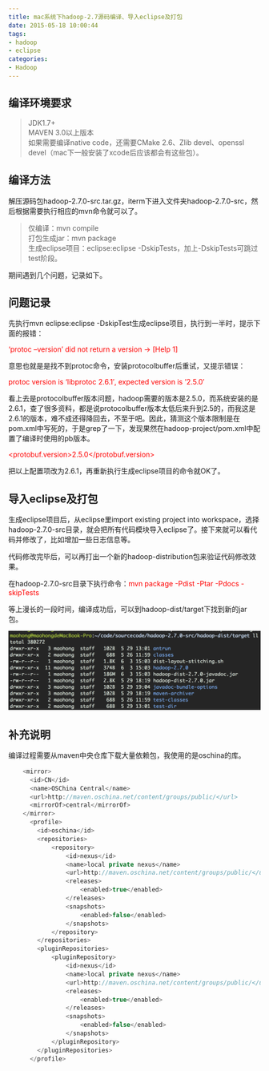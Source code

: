 ```yaml
---
title: mac系统下hadoop-2.7源码编译、导入eclipse及打包
date: 2015-05-18 10:00:44
tags:
- hadoop
- eclipse
categories:
- Hadoop
---
```


编译环境要求
--

> JDK1.7+  
> MAVEN 3.0以上版本  
> 如果需要编译native code，还需要CMake 2.6、Zlib devel、openssl devel（mac下一般安装了xcode后应该都会有这些包）。

编译方法
--

解压源码包hadoop-2.7.0-src.tar.gz，iterm下进入文件夹hadoop-2.7.0-src，然后根据需要执行相应的mvn命令就可以了。

> 仅编译：mvn compile  
> 打包生成jar：mvn package  
> 生成eclipse项目：eclipse:eclipse -DskipTests，加上-DskipTests可跳过test阶段。

期间遇到几个问题，记录如下。

问题记录
--

先执行mvn eclipse:eclipse -DskipTest生成eclipse项目，执行到一半时，提示下面的报错：

<font color='red'>‘protoc –version’ did not return a version -> [Help 1]</font>

意思也就是是找不到protoc命令，安装protocolbuffer后重试，又提示错误：

<font color='red'>protoc version is ‘libprotoc 2.6.1′, expected version is ’2.5.0′</font>

看上去是protocolbuffer版本问题，hadoop需要的版本是2.5.0，而系统安装的是2.6.1，查了很多资料，都是说protocolbuffer版本太低后来升到2.5的，而我这是2.6.1的版本，难不成还得降回去，不至于吧。因此，猜测这个版本限制是在pom.xml中写死的，于是grep了一下，发现果然在hadoop-project/pom.xml中配置了编译时使用的pb版本。

<font color='red'>\<protobuf.version>2.5.0\</protobuf.version></font>

把以上配置项改为2.6.1，再重新执行生成eclipse项目的命令就OK了。

导入eclipse及打包
--

生成eclipse项目后，从eclipse里import existing project into workspace，选择hadoop-2.7.0-src目录，就会把所有代码模块导入eclipse了。接下来就可以看代码并修改了，比如增加一些日志信息等。

代码修改完毕后，可以再打出一个新的hadoop-distribution包来验证代码修改效果。

在hadoop-2.7.0-src目录下执行命令：<font color='red'>mvn package -Pdist -Ptar -Pdocs -skipTests </font>

等上漫长的一段时间，编译成功后，可以到hadoop-dist/target下找到新的jar包。

![](https://raw.githubusercontent.com/maohong/picture/master/20150518-hadoop%E7%BC%96%E8%AF%91%E6%89%93%E5%8C%85/1.png)

补充说明
--

编译过程需要从maven中央仓库下载大量依赖包，我使用的是oschina的库。

```java
    <mirror>
      <id>CN</id>
      <name>OSChina Central</name>
      <url>http://maven.oschina.net/content/groups/public/</url>
      <mirrorOf>central</mirrorOf>
    </mirror>
      <profile>
    	<id>oschina</id>
    	<repositories>
    		<repository>
    			<id>nexus</id>
    			<name>local private nexus</name>
    			<url>http://maven.oschina.net/content/groups/public/</url>
    			<releases>
    				<enabled>true</enabled>
    			</releases>
    			<snapshots>
    				<enabled>false</enabled>
    			</snapshots>
    		</repository>
    	</repositories>
    	<pluginRepositories>
    		<pluginRepository>
    			<id>nexus</id>
    			<name>local private nexus</name>
    			<url>http://maven.oschina.net/content/groups/public/</url>
    			<releases>
    				<enabled>true</enabled>
    			</releases>
    			<snapshots>
    				<enabled>false</enabled>
    			</snapshots>
    		</pluginRepository>
    	</pluginRepositories>
      </profile>
```